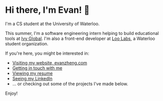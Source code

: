 # Hi there, I'm Evan! 👋

I'm a CS student at the University of Waterloo. 

This summer, I'm a software engineering intern helping to build educational tools at [Ivy Global](https://ivyglobal.com/). I'm also a front-end developer at [Loo Labs](https://loolabs.org/), a Waterloo student organization.

If you're here, you might be interested in:
- [Visiting my website, evanzheng.com](https://evanzheng.com)
- [Getting in touch with me](https://evanzheng.com/#contacts)
- [Viewing my resume](https://evanzheng.com/resume.pdf)
- [Seeing my LinkedIn](https://www.linkedin.com/in/evtyz/)
- ... or checking out some of the projects I've made below.

Enjoy!


<!--
**richmondvan/richmondvan** is a ✨ _special_ ✨ repository because its `README.md` (this file) appears on your GitHub profile.

Here are some ideas to get you started:

- 🔭 I’m currently working on ...
- 🌱 I’m currently learning ...
- 👯 I’m looking to collaborate on ...
- 🤔 I’m looking for help with ...
- 💬 Ask me about ...
- 📫 How to reach me: ...
- 😄 Pronouns: ...
- ⚡ Fun fact: ...
-->
